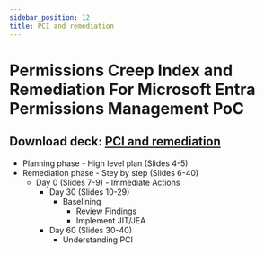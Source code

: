 ```yaml
---
sidebar_position: 12
title: PCI and remediation
---
```


# Permissions Creep Index and Remediation For Microsoft Entra Permissions Management PoC

## Download deck: [PCI and remediation](./EPM_POC_Assets/04-MEPM_PCI_and_Remediation.pptx)

- Planning phase - High level plan (Slides 4-5)
- Remediation phase - Stey by step (Slides 6-40)
  - Day 0 (Slides 7-9)
        - Immediate Actions
    - Day 30 (Slides 10-29)
      - Baselining
        - Review Findings
        - Implement JIT/JEA
    - Day 60 (Slides 30-40)
      - Understanding PCI

